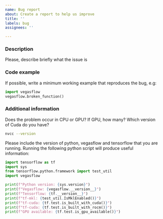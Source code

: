 ```yaml
---
name: Bug report
about: Create a report to help us improve
title: ''
labels: bug
assignees: ''

---
```


### Description

Please, describe briefly what the issue is

### Code example

If possible, write a minimum working example that reproduces the bug,
e.g:

```python
import vegasflow
vegasflow.broken_function()
```

### Additional information

Does the problem occur in CPU or GPU?
If GPU, how many? Which version of Cuda do you have?

```bash
nvcc --version
```

Please include the version of python, vegasflow and tensorflow that you are running. 
Running the following python script will produce useful information:

```python
import tensorflow as tf
import sys
from tensorflow.python.framework import test_util
import vegasflow

print(f"Python version: {sys.version}")
print(f"Vegasflow: {vegasflow.__version__}")
print(f"Tensorflow: {tf.__version__}")
print(f"tf-mkl: {test_util.IsMklEnabled()}")
print(f"tf-cuda: {tf.test.is_built_with_cuda()}")
print(f"tf-cuda: {tf.test.is_built_with_rocm()}")
print(f"GPU available: {tf.test.is_gpu_available()}")
```
